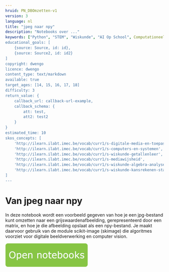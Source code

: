 ```yaml
---
hruid: PN_DBOmzetten-v1
version: 3
language: nl
title: "jpeg naar npy"
description: "Notebooks over ..."
keywords: ["Python", "STEM", "Wiskunde", "AI Op School", Computationeel denken"]
educational_goals: [
    {source: Source, id: id}, 
    {source: Source2, id: id2}
]
copyright: dwengo
licence: dwengo
content_type: text/markdown
available: true
target_ages: [14, 15, 16, 17, 18]
difficulty: 3
return_value: {
    callback_url: callback-url-example,
    callback_schema: {
        att: test,
        att2: test2
    }
}
estimated_time: 10
skos_concepts: [
    'http://ilearn.ilabt.imec.be/vocab/curr1/s-digitale-media-en-toepassingen', 
    'http://ilearn.ilabt.imec.be/vocab/curr1/s-computers-en-systemen', 
    'http://ilearn.ilabt.imec.be/vocab/curr1/s-wiskunde-getallenleer', 
    'http://ilearn.ilabt.imec.be/vocab/curr1/s-mediawijsheid', 
    'http://ilearn.ilabt.imec.be/vocab/curr1/s-wiskunde-algebra-analyse', 
    'http://ilearn.ilabt.imec.be/vocab/curr1/s-wiskunde-kansrekenen-statistiek'
]
---
```


# Van jpeg naar npy

In deze notebook wordt een voorbeeld gegeven van hoe je een jpg-bestand kunt omzetten naar een grijswaardenafbeelding, gerepresenteerd door een matrix, en hoe je die afbeelding opslaat als een npy-bestand. Je maakt daarvoor gebruik van de module scikit-image (skimage) die algoritmes voorziet voor digitale beeldverwerking en computer vision. 

[![](embed/Knop.png "Knop")](https://kiks.ilabt.imec.be/jupyterhub/?id=1510 "Notebooks jpeg naar npy")
